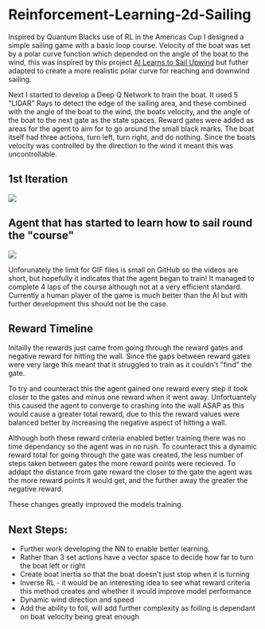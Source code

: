 # Reinforcement-Learning-2d-Sailing
Inspired by Quantum Blacks use of RL in the Americas Cup I designed a simple sailing game with a basic loop course. Velocity of the boat was set by a polar curve function which depended on the angle of the boat to the wind, this was inspired by this project [AI Learns to Sail Upwind](https://ppierzc.github.io/ai-learns-to-sail-upwind/) but futher adapted to create a more realistic polar curve for reaching and downwind sailing.

Next I started to develop a Deep Q Network to train the boat. It used 5 "LIDAR" Rays to detect the edge of the sailing area, and these combined with the angle of the boat to the wind, the boats velocity, and the angle of the boat to the next gate as the state spaces. Reward gates were added as areas for the agent to aim for to go around the small black marks. The boat itself had three actions, turn left, turn right, and do nothing. Since the boats velocity was controlled by the direction to the wind it meant this was uncontrollable.

## 1st Iteration
![](1st_iteration.gif)

## Agent that has started to learn how to sail round the "course"
![](better_one_2.gif)

Unforunately the limit for GIF files is small on GitHub so the videos are short, but hopefully it indicates that the agent began to train! It managed to complete 4 laps of the course although not at a very efficient standard. Currently a human player of the game is much better than the AI but with further development this should not be the case. 

## Reward Timeline
Initailly the rewards just came from going through the reward gates and negative reward for hitting the wall. Since the gaps between reward gates were very large this meant that it struggled to train as it couldn't "find" the gate.

To try and counteract this the agent gained one reward every step it took closer to the gates and minus one reward when it went away. Unfortuantely this caused the agent to converge to crashing into the wall ASAP as this would cause a greater total reward, due to this the reward values were balanced better by increasing the negative aspect of hitting a wall.

Although both these reward criteria enabled better training there was no time dependancy so the agent was in no rush. To counteract this a dynamic reward total for going through the gate was created, the less number of steps taken between gates the more reward points were recieved. To addapt the distance from gate reward the closer to the gate the agent was the more reward points it would get, and the further away the greater the negative reward.

These changes greatly improved the models training.

## Next Steps:
* Further work developing the NN to enable better learning.
* Rather than 3 set actions have a vector space to decide how far to turn the boat left or right
* Create boat inertia so that the boat doesn't just stop when it is turning
* Inverse RL - it would be an interesting idea to see what reward criteria this method creates and whether it would improve model performance
* Dynamic wind direction and speed
* Add the ability to foil, will add further complexity as foiling is dependant on boat velocity being great enough
